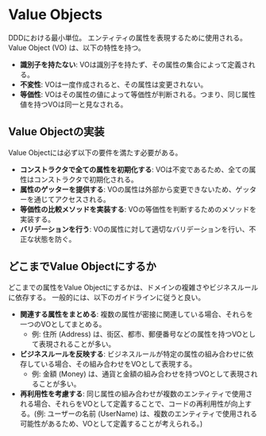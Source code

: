 # Value Objects

DDDにおける最小単位。
エンティティの属性を表現するために使用される。
Value Object (VO) は、以下の特性を持つ。

- **識別子を持たない**: VOは識別子を持たず、その属性の集合によって定義される。
- **不変性**: VOは一度作成されると、その属性は変更されない。
- **等価性**: VOはその属性の値によって等価性が判断される。つまり、同じ属性値を持つVOは同一と見なされる。

## Value Objectの実装

Value Objectには必ず以下の要件を満たす必要がある。

- **コンストラクタで全ての属性を初期化する**: VOは不変であるため、全ての属性はコンストラクタで初期化される。
- **属性のゲッターを提供する**: VOの属性は外部から変更できないため、ゲッターを通じてアクセスされる。
- **等価性の比較メソッドを実装する**: VOの等価性を判断するためのメソッドを実装する。
- **バリデーションを行う**: VOの属性に対して適切なバリデーションを行い、不正な状態を防ぐ。

## どこまでValue Objectにするか

どこまでの属性をValue Objectにするかは、ドメインの複雑さやビジネスルールに依存する。
一般的には、以下のガイドラインに従うと良い。

- **関連する属性をまとめる**: 複数の属性が密接に関連している場合、それらを一つのVOとしてまとめる。
  - 例: 住所 (Address) は、街区、都市、郵便番号などの属性を持つVOとして表現されることが多い。
- **ビジネスルールを反映する**: ビジネスルールが特定の属性の組み合わせに依存している場合、その組み合わせをVOとして表現する。
  - 例: 金額 (Money) は、通貨と金額の組み合わせを持つVOとして表現されることが多い。
- **再利用性を考慮する**: 同じ属性の組み合わせが複数のエンティティで使用される場合、それらをVOとして定義することで、コードの再利用性が向上する。(例: ユーザーの名前 (UserName) は、複数のエンティティで使用される可能性があるため、VOとして定義することが考えられる。)
